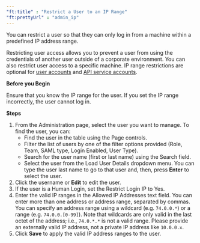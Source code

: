 ```yaml
---
"ft:title" : "Restrict a User to an IP Range"
"ft:prettyUrl" : "admin_ip"
---
```


You can restrict a user so that they can only log in from a machine within a predefined IP address range.

Restricting user access allows you to prevent a user from using the credentials of another user outside of a corporate environment. You can also restrict user access to a specific machine. IP range restrictions are optional for [user accounts](https://docs.veracode.com/r/c_role_permissions) and [API service accounts](https://docs.veracode.com/r/c_API_roles).

<p font-size="13pt"><b>Before you Begin</b></p>

Ensure that you know the IP range for the user. If you set the IP range incorrectly, the user cannot log in.

<p font-size="13pt"><b>Steps</b></p>

1.  From the Administration page, select the user you want to manage. To find the user, you can:
    -   Find the user in the table using the Page controls.
    -   Filter the list of users by one of the filter options provided \(Role, Team, SAML type, Login Enabled, User Type\).
    -   Search for the user name \(first or last name\) using the Search field.
    -   Select the user from the Load User Details dropdown menu. You can type the user last name to go to that user and, then, press **Enter** to select the user.
2.  Click the username or **Edit** to edit the user.
3.  If the user is a Human Login, set the Restrict Login IP to Yes.
4.  Enter the valid IP ranges in the Allowed IP Addresses text field. You can enter more than one address or address range, separated by commas. You can specify an address range using a wildcard \(e.g. `74.0.0.*`) or a range (e.g. `74.0.0.[0-99]`). Note that wildcards are only valid in the last octet of the address; i.e., `74.0.*.*` is not a valid range. Please provide an externally valid IP address, not a private IP address like `10.0.0.x`.
5.  Click **Save** to apply the valid IP address ranges to the user.

